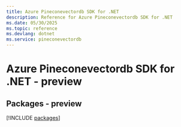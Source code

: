 ```yaml
---
title: Azure Pineconevectordb SDK for .NET
description: Reference for Azure Pineconevectordb SDK for .NET
ms.date: 05/30/2025
ms.topic: reference
ms.devlang: dotnet
ms.service: pineconevectordb
---
```

# Azure Pineconevectordb SDK for .NET - preview
## Packages - preview
[!INCLUDE [packages](pineconevectordb-index.md)]